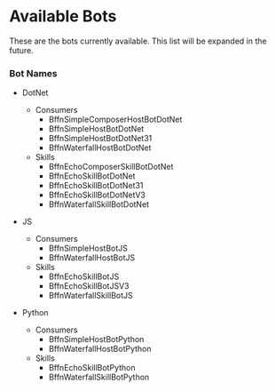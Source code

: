 # Available Bots 
These are the bots currently available. This list will be expanded in the future.

### Bot Names
- DotNet
  - Consumers
    - BffnSimpleComposerHostBotDotNet
    - BffnSimpleHostBotDotNet
    - BffnSimpleHostBotDotNet31
    - BffnWaterfallHostBotDotNet
  - Skills
    - BffnEchoComposerSkillBotDotNet
    - BffnEchoSkillBotDotNet
    - BffnEchoSkillBotDotNet31
    - BffnEchoSkillBotDotNetV3
    - BffnWaterfallSkillBotDotNet

- JS
  - Consumers
    - BffnSimpleHostBotJS
    - BffnWaterfallHostBotJS
  - Skills
    - BffnEchoSkillBotJS
    - BffnEchoSkillBotJSV3
    - BffnWaterfallSkillBotJS

- Python
  - Consumers
    - BffnSimpleHostBotPython
    - BffnWaterfallHostBotPython
  - Skills
    - BffnEchoSkillBotPython
    - BffnWaterfallSkillBotPython
